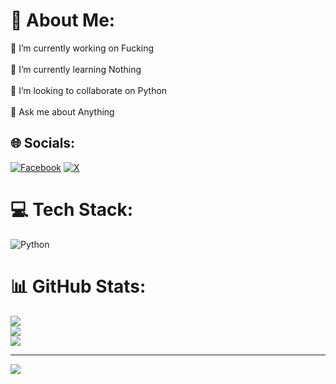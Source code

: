 # 💫 About Me:
🔭 I’m currently working on Fucking<br><br>🌱 I’m currently learning Nothing<br><br>👯 I’m looking to collaborate on Python<br><br>💬 Ask me about Anything


## 🌐 Socials:
[![Facebook](https://img.shields.io/badge/Facebook-%231877F2.svg?logo=Facebook&logoColor=white)](https://facebook.com/Maksudul.Alam.Rishat) [![X](https://img.shields.io/badge/X-black.svg?logo=X&logoColor=white)](https://x.com/AlamRishat) 

# 💻 Tech Stack:
![Python](https://img.shields.io/badge/python-3670A0?style=for-the-badge&logo=python&logoColor=ffdd54)
# 📊 GitHub Stats:
![](https://github-readme-stats.vercel.app/api?username=Untitled-Hacker&theme=radical&hide_border=false&include_all_commits=true&count_private=true)<br/>
![](https://github-readme-streak-stats.herokuapp.com/?user=Untitled-Hacker&theme=radical&hide_border=false)<br/>
![](https://github-readme-stats.vercel.app/api/top-langs/?username=Untitled-Hacker&theme=radical&hide_border=false&include_all_commits=true&count_private=true&layout=compact)

---
[![](https://visitcount.itsvg.in/api?id=Untitled-Hacker&icon=7&color=0)](https://visitcount.itsvg.in)

<!-- Proudly created with GPRM ( https://gprm.itsvg.in ) -->
